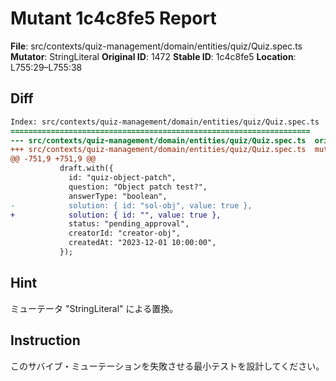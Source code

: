 # Mutant 1c4c8fe5 Report

**File**: src/contexts/quiz-management/domain/entities/quiz/Quiz.spec.ts
**Mutator**: StringLiteral
**Original ID**: 1472
**Stable ID**: 1c4c8fe5
**Location**: L755:29–L755:38

## Diff

```diff
Index: src/contexts/quiz-management/domain/entities/quiz/Quiz.spec.ts
===================================================================
--- src/contexts/quiz-management/domain/entities/quiz/Quiz.spec.ts	original
+++ src/contexts/quiz-management/domain/entities/quiz/Quiz.spec.ts	mutated #1472
@@ -751,9 +751,9 @@
           draft.with({
             id: "quiz-object-patch",
             question: "Object patch test?",
             answerType: "boolean",
-            solution: { id: "sol-obj", value: true },
+            solution: { id: "", value: true },
             status: "pending_approval",
             creatorId: "creator-obj",
             createdAt: "2023-12-01 10:00:00",
           });
```

## Hint

ミューテータ "StringLiteral" による置換。

## Instruction

このサバイブ・ミューテーションを失敗させる最小テストを設計してください。
